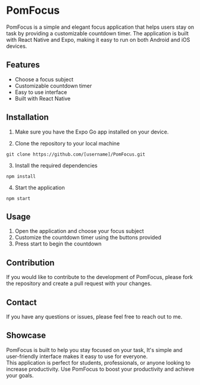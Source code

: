 # PomFocus

PomFocus is a simple and elegant focus application that helps users stay on task by providing a customizable countdown timer. The application is built with React Native and Expo, making it easy to run on both Android and iOS devices.

## Features

- Choose a focus subject
- Customizable countdown timer
- Easy to use interface
- Built with React Native

## Installation

1. Make sure you have the Expo Go app installed on your device.

2. Clone the repository to your local machine

```
git clone https://github.com/[username]/PomFocus.git
```

3. Install the required dependencies

```
npm install
```

4. Start the application

```
npm start
```

## Usage

1. Open the application and choose your focus subject
2. Customize the countdown timer using the buttons provided
3. Press start to begin the countdown

## Contribution

If you would like to contribute to the development of PomFocus, please fork the repository and create a pull request with your changes.

## Contact

If you have any questions or issues, please feel free to reach out to me.

## Showcase

PomFocus is built to help you stay focused on your task, It's simple and user-friendly interface makes it easy to use for everyone. <br/>
This application is perfect for students, professionals, or anyone looking to increase productivity. Use PomFocus to boost your productivity and achieve your goals.
